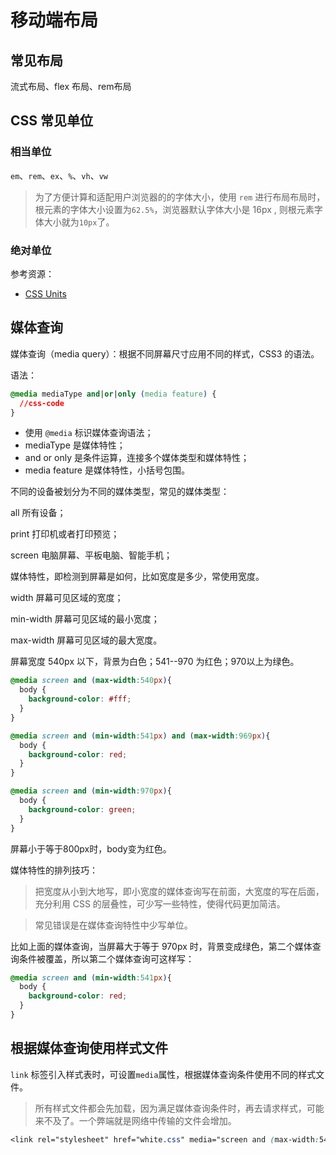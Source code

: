 <!--
 * @Description: 移动端布局
 * @Date: 2020-09-27 00:09:55 +0800
 * @Author: JackChouMine
 * @LastEditTime: 2020-09-27 01:18:01 +0800
 * @LastEditors: JackChouMine
-->
# 移动端布局

## 常见布局

流式布局、flex 布局、rem布局
## CSS 常见单位


<!-- TODO 待完成 -->
### 相当单位

`em`、`rem`、`ex`、`%`、`vh`、`vw`

> 为了方便计算和适配用户浏览器的的字体大小，使用 `rem` 进行布局布局时，根元素的字体大小设置为`62.5%`，浏览器默认字体大小是 16px , 则根元素字体大小就为`10px`了。

### 绝对单位


参考资源：
- [CSS Units](https://www.tutorialrepublic.com/css-tutorial/css-units.php)

## 媒体查询

媒体查询（media query）：根据不同屏幕尺寸应用不同的样式，CSS3 的语法。

语法：
```css
@media mediaType and|or|only (media feature) {
  //css-code
}
```

- 使用 `@media` 标识媒体查询语法；
- mediaType 是媒体特性；
- and or only 是条件运算，连接多个媒体类型和媒体特性；
- media feature 是媒体特性，小括号包围。

不同的设备被划分为不同的媒体类型，常见的媒体类型：

all 所有设备；

print 打印机或者打印预览；

screen 电脑屏幕、平板电脑、智能手机；


媒体特性，即检测到屏幕是如何，比如宽度是多少，常使用宽度。

width 屏幕可见区域的宽度；

min-width 屏幕可见区域的最小宽度；

max-width 屏幕可见区域的最大宽度。

屏幕宽度 540px 以下，背景为白色；541--970 为红色；970以上为绿色。

```css
@media screen and (max-width:540px){
  body {
    background-color: #fff;
  }
}

@media screen and (min-width:541px) and (max-width:969px){
  body {
    background-color: red;
  }
}

@media screen and (min-width:970px){
  body {
    background-color: green;
  }
}
```
屏幕小于等于800px时，body变为红色。

媒体特性的排列技巧：

> 把宽度从小到大地写，即小宽度的媒体查询写在前面，大宽度的写在后面，充分利用 CSS 的层叠性，可少写一些特性，使得代码更加简洁。

> 常见错误是在媒体查询特性中少写单位。

比如上面的媒体查询，当屏幕大于等于 970px 时，背景变成绿色，第二个媒体查询条件被覆盖，所以第二个媒体查询可这样写：

```css
@media screen and (min-width:541px){
  body {
    background-color: red;
  }
}
```

## 根据媒体查询使用样式文件

`link` 标签引入样式表时，可设置`media`属性，根据媒体查询条件使用不同的样式文件。

> 所有样式文件都会先加载，因为满足媒体查询条件时，再去请求样式，可能来不及了。一个弊端就是网络中传输的文件会增加。

```css
<link rel="stylesheet" href="white.css" media="screen and (max-width:540px)">
```


